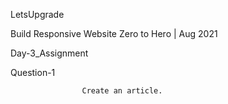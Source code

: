 LetsUpgrade

Build Responsive Website Zero to Hero | Aug 2021

Day-3_Assignment

Question-1

                    Create an article.
